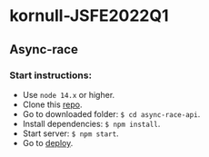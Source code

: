 # kornull-JSFE2022Q1
## Async-race
### Start instructions:

 + Use `node 14.x` or higher.
 + Clone this [repo](https://github.com/Kornull/async-race-api).
 + Go to downloaded folder: `$ cd async-race-api`.
 + Install dependencies: `$ npm install`.
 + Start server: `$ npm start`.
 + Go to [deploy](https://kornull-async.netlify.app/).
